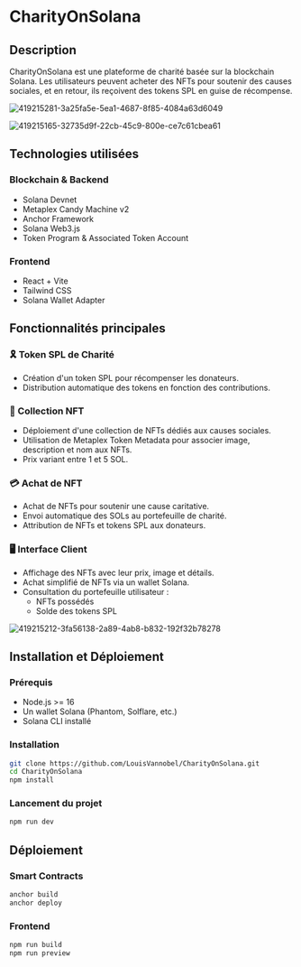 # CharityOnSolana

## Description
CharityOnSolana est une plateforme de charité basée sur la blockchain Solana. Les utilisateurs peuvent acheter des NFTs pour soutenir des causes sociales, et en retour, ils reçoivent des tokens SPL en guise de récompense.

![419215281-3a25fa5e-5ea1-4687-8f85-4084a63d6049](https://github.com/user-attachments/assets/85fe6b09-9fae-4518-85a5-1cd157d4f4f0)

![419215165-32735d9f-22cb-45c9-800e-ce7c61cbea61](https://github.com/user-attachments/assets/d16597e4-ed77-4aa3-b3a6-45dc9c5ce5df)

## Technologies utilisées

### Blockchain & Backend
- Solana Devnet
- Metaplex Candy Machine v2
- Anchor Framework
- Solana Web3.js
- Token Program & Associated Token Account

### Frontend
- React + Vite
- Tailwind CSS
- Solana Wallet Adapter

## Fonctionnalités principales
### 🎗️ Token SPL de Charité
- Création d'un token SPL pour récompenser les donateurs.
- Distribution automatique des tokens en fonction des contributions.

### 🎨 Collection NFT
- Déploiement d'une collection de NFTs dédiés aux causes sociales.
- Utilisation de Metaplex Token Metadata pour associer image, description et nom aux NFTs.
- Prix variant entre 1 et 5 SOL.

### 💳 Achat de NFT
- Achat de NFTs pour soutenir une cause caritative.
- Envoi automatique des SOLs au portefeuille de charité.
- Attribution de NFTs et tokens SPL aux donateurs.

### 🖥️ Interface Client
- Affichage des NFTs avec leur prix, image et détails.
- Achat simplifié de NFTs via un wallet Solana.
- Consultation du portefeuille utilisateur :
  - NFTs possédés
  - Solde des tokens SPL

![419215212-3fa56138-2a89-4ab8-b832-192f32b78278](https://github.com/user-attachments/assets/76321d1e-23b0-4160-aa72-2c573aaad14d)

## Installation et Déploiement
### Prérequis
- Node.js >= 16
- Un wallet Solana (Phantom, Solflare, etc.)
- Solana CLI installé

### Installation
```sh
git clone https://github.com/LouisVannobel/CharityOnSolana.git
cd CharityOnSolana
npm install
```

### Lancement du projet
```sh
npm run dev
```

## Déploiement
### Smart Contracts
```sh
anchor build
anchor deploy
```

### Frontend
```sh
npm run build
npm run preview
```
